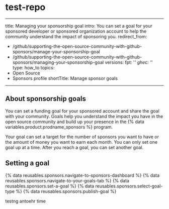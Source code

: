 # test-repo

---
title: Managing your sponsorship goal
intro: You can set a goal for your sponsored developer or sponsored organization account to help the community understand the impact of sponsoring you.
redirect_from:
  - /github/supporting-the-open-source-community-with-github-sponsors/manage-your-sponsorship-goal
  - /github/supporting-the-open-source-community-with-github-sponsors/managing-your-sponsorship-goal
versions:
  fpt: '*'
  ghec: '*'
type: how_to
topics:
  - Open Source
  - Sponsors profile
shortTitle: Manage sponsor goals
---

## About sponsorship goals

You can set a funding goal for your sponsored account and share the goal with your community. Goals help you understand the impact you have in the open source community and build up your presence in the {% data variables.product.prodname_sponsors %} program.

Your goal can set a target for the number of sponsors you want to have or the amount of money you want to earn each month. You can only set one goal up at a time. After you reach a goal, you can set another goal.

## Setting a goal

{% data reusables.sponsors.navigate-to-sponsors-dashboard %}
{% data reusables.sponsors.navigate-to-your-goals-tab %}
{% data reusables.sponsors.set-a-goal %}
{% data reusables.sponsors.select-goal-type %}
{% data reusables.sponsors.publish-goal %}

testng antoehr time
